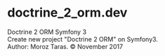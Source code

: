 # doctrine_2_orm.dev
Doctrine 2 ORM Symfony 3<br>
Create new project "Doctrine 2 ORM" on Symfony3.<br>
Author: Moroz Taras. © November 2017
